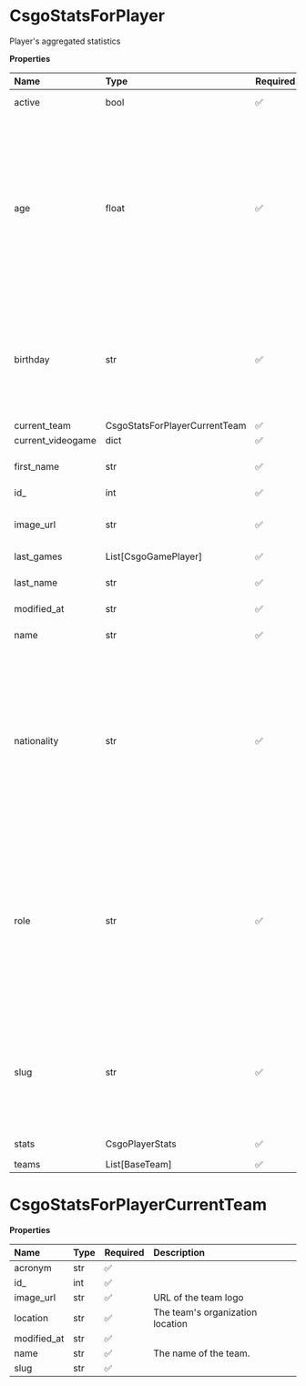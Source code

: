 # CsgoStatsForPlayer

Player's aggregated statistics

**Properties**

| Name              | Type                          | Required | Description                                                                                                                                                                                                                                    |
| :---------------- | :---------------------------- | :------- | :--------------------------------------------------------------------------------------------------------------------------------------------------------------------------------------------------------------------------------------------- |
| active            | bool                          | ✅       | Whether player is active                                                                                                                                                                                                                       |
| age               | float                         | ✅       | Age of the player, `null` if unknown. When `birthday` is `null`, `age` is an approxiamation. Read more about [players' age](/docs/about-players-age) <br/>**Note**: This field is only present for users running the Historical plan or above. |
| birthday          | str                           | ✅       | Birth day of the player, `YYYY-MM-DD` format. `null` if unknown. <br/>**Note**: This field is only present for users running the Historical plan or above.                                                                                     |
| current_team      | CsgoStatsForPlayerCurrentTeam | ✅       |                                                                                                                                                                                                                                                |
| current_videogame | dict                          | ✅       |                                                                                                                                                                                                                                                |
| first_name        | str                           | ✅       | First name of the player. `null` if unknown                                                                                                                                                                                                    |
| id\_              | int                           | ✅       | ID of the player                                                                                                                                                                                                                               |
| image_url         | str                           | ✅       | URL to the photo of the player. `null` if not available.                                                                                                                                                                                       |
| last_games        | List[CsgoGamePlayer]          | ✅       |                                                                                                                                                                                                                                                |
| last_name         | str                           | ✅       | Last name of the player. `null` if unknown                                                                                                                                                                                                     |
| modified_at       | str                           | ✅       |                                                                                                                                                                                                                                                |
| name              | str                           | ✅       | Professional name of the player                                                                                                                                                                                                                |
| nationality       | str                           | ✅       | Country code matching the nationality of the player according to the ISO 3166-1 standard (Alpha-2 code). <br/>In addition to the standard, the `XK` code is used for Kosovo. <br/>`null` if unknown                                            |
| role              | str                           | ✅       | Role/position of the player. Field value varies depending on the video game.`null` if unknown. <br/>**Note**: role is only available for DotA 2, League of Legends, and Overwatch players. <br/>`null` for other video games.                  |
| slug              | str                           | ✅       | Unique, human-readable identifier for the player. <br/>`id` and `slug` can be used interchangeably throughout the API.                                                                                                                         |
| stats             | CsgoPlayerStats               | ✅       | Statistics for all matches                                                                                                                                                                                                                     |
| teams             | List[BaseTeam]                | ✅       |                                                                                                                                                                                                                                                |

# CsgoStatsForPlayerCurrentTeam

**Properties**

| Name        | Type | Required | Description                      |
| :---------- | :--- | :------- | :------------------------------- |
| acronym     | str  | ✅       |                                  |
| id\_        | int  | ✅       |                                  |
| image_url   | str  | ✅       | URL of the team logo             |
| location    | str  | ✅       | The team's organization location |
| modified_at | str  | ✅       |                                  |
| name        | str  | ✅       | The name of the team.            |
| slug        | str  | ✅       |                                  |

<!-- This file was generated by liblab | https://liblab.com/ -->
